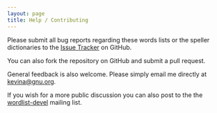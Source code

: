```yaml
---
layout: page
title: Help / Contributing
---
```

Please submit all bug reports regarding these words lists or the
speller dictionaries to the [Issue Tracker](https://github.com/kevina/wordlist/issues) on
GitHub.

You can also fork the repository on GitHub and submit a pull request.

General feedback is also welcome.  Please simply email me directly at <kevina@gnu.org>.

If you wish for a more public discussion you can also post to the the
<a
href="http://lists.sourceforge.net/mailman/listinfo/wordlist-devel">wordlist-devel</a>
mailing list.





